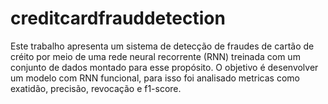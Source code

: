 # creditcardfrauddetection
Este trabalho apresenta um sistema de detecção de fraudes de cartão de créito por meio de uma rede neural recorrente (RNN) treinada com um conjunto de dados montado para esse propósito. O objetivo é desenvolver um modelo com RNN funcional, para isso foi analisado metricas como exatidão, precisão, revocação e f1-score.
